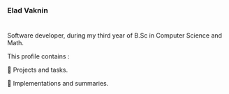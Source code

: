  ###                            Elad Vaknin
 #
 
Software developer, during my third year of B.Sc in Computer Science and Math.

This profile contains : 

:dart:  Projects and tasks.

:dart: Implementations and summaries.
